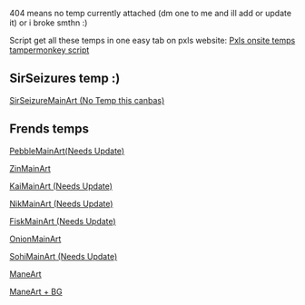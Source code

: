 404 means no temp currently attached (dm one to me and ill add or update it) or i broke smthn :)

Script get all these temps in one easy tab on pxls website: [Pxls onsite temps tampermonkey script](https://gist.github.com/SirSeizure666/77d166fa80c067fac981df92956c51a3/raw/0bf095373957e497252b18e5e20d249b409a7f21/OnsiteTemps.user.js)
## SirSeizures temp :)
[SirSeizureMainArt (No Temp this canbas)](https://sirseizure666.github.io/SirSeizureMainArt) 

## Frends temps
[PebbleMainArt(Needs Update)](https://sirseizure666.github.io/PebbleMainArt) 

[ZinMainArt](https://sirseizure666.github.io/ZinMainArt) 

[KaiMainArt (Needs Update)](https://sirseizure666.github.io/KaiMainArt) 

[NikMainArt (Needs Update)](https://sirseizure666.github.io/NikMainArt) 

[FiskMainArt (Needs Update)](https://sirseizure666.github.io/FiskMainArt) 

[OnionMainArt](https://sirseizure666.github.io/OnionMainArt) 

[SohiMainArt (Needs Update)](https://sirseizure666.github.io/SohiMainArt) 

[ManeArt](https://thewafflelord37.github.io/ManePxls-Template-Redirects/art.html) 

[ManeArt + BG](https://thewafflelord37.github.io/ManePxls-Template-Redirects/full.html)

